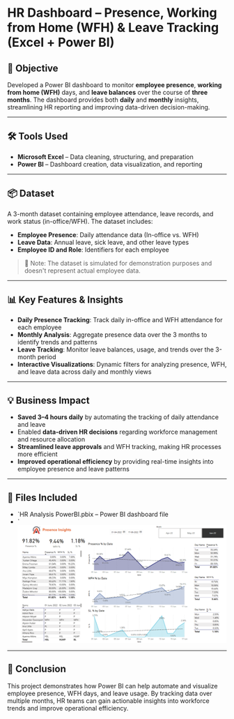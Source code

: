 # HR Dashboard – Presence, Working from Home (WFH) & Leave Tracking (Excel + Power BI)

## 📌 Objective
Developed a Power BI dashboard to monitor **employee presence**, **working from home (WFH)** days, and **leave balances** over the course of **three months**. The dashboard provides both **daily** and **monthly** insights, streamlining HR reporting and improving data-driven decision-making.

---

## 🛠 Tools Used
- **Microsoft Excel** – Data cleaning, structuring, and preparation  
- **Power BI** – Dashboard creation, data visualization, and reporting

---

## 📦 Dataset
A 3-month dataset containing employee attendance, leave records, and work status (in-office/WFH). The dataset includes:
- **Employee Presence**: Daily attendance data (In-office vs. WFH)  
- **Leave Data**: Annual leave, sick leave, and other leave types  
- **Employee ID and Role**: Identifiers for each employee

> 📌 Note: The dataset is simulated for demonstration purposes and doesn't represent actual employee data.

---

## 📊 Key Features & Insights
- **Daily Presence Tracking**: Track daily in-office and WFH attendance for each employee  
- **Monthly Analysis**: Aggregate presence data over the 3 months to identify trends and patterns  
- **Leave Tracking**: Monitor leave balances, usage, and trends over the 3-month period  
- **Interactive Visualizations**: Dynamic filters for analyzing presence, WFH, and leave data across daily and monthly views

---

## 💡 Business Impact
- **Saved 3–4 hours daily** by automating the tracking of daily attendance and leave  
- Enabled **data-driven HR decisions** regarding workforce management and resource allocation  
- **Streamlined leave approvals** and WFH tracking, making HR processes more efficient  
- **Improved operational efficiency** by providing real-time insights into employee presence and leave patterns

---

## 📁 Files Included
- `HR Analysis PowerBI.pbix – Power BI dashboard file  
- `![Image Alt](https://github.com/LJiteshKumar/Power-BI-Project/blob/1079eb10015c788920f7f32d8c08f1fa5600f62f/Dashboard%20Screenshot.png)


---

## 📎 Conclusion
This project demonstrates how Power BI can help automate and visualize employee presence, WFH days, and leave usage. By tracking data over multiple months, HR teams can gain actionable insights into workforce trends and improve operational efficiency.

